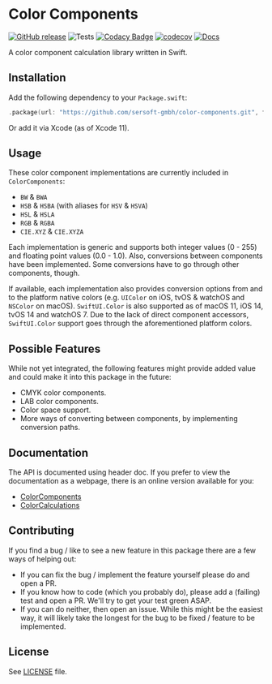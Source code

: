# Color Components

[![GitHub release](https://img.shields.io/github/release/sersoft-gmbh/color-components.svg?style=flat)](https://github.com/sersoft-gmbh/color-components/releases/latest)
![Tests](https://github.com/sersoft-gmbh/color-components/workflows/Tests/badge.svg)
[![Codacy Badge](https://app.codacy.com/project/badge/Grade/cbb50391eb724c6ca5f4b251ff360c57)](https://www.codacy.com/gh/sersoft-gmbh/color-components/dashboard?utm_source=github.com&amp;utm_medium=referral&amp;utm_content=sersoft-gmbh/color-components&amp;utm_campaign=Badge_Grade)
[![codecov](https://codecov.io/gh/sersoft-gmbh/color-components/branch/main/graph/badge.svg?token=bCJR4QKdqc)](https://codecov.io/gh/sersoft-gmbh/color-components)
[![Docs](https://img.shields.io/badge/-documentation-informational)](https://sersoft-gmbh.github.io/color-components)

A color component calculation library written in Swift.

## Installation

Add the following dependency to your `Package.swift`:
```swift
.package(url: "https://github.com/sersoft-gmbh/color-components.git", from: "1.0.0"),
```

Or add it via Xcode (as of Xcode 11).

## Usage

These color component implementations are currently included in `ColorComponents`:
-   `BW` & `BWA`
-   `HSB` & `HSBA` (with aliases for `HSV` & `HSVA`)
-   `HSL` & `HSLA`
-   `RGB` & `RGBA`
-   `CIE.XYZ` & `CIE.XYZA`

Each implementation is generic and supports both integer values (0 - 255) and floating point values (0.0 - 1.0). Also, conversions between components have been implemented. Some conversions have to go through other components, though.

If available, each implementation also provides conversion options from and to the platform native colors (e.g. `UIColor` on iOS, tvOS & watchOS and `NSColor` on macOS). `SwiftUI.Color` is also supported as of macOS 11, iOS 14, tvOS 14 and watchOS 7. Due to the lack of direct component accessors, `SwiftUI.Color` support goes through the aforementioned platform colors.

## Possible Features

While not yet integrated, the following features might provide added value and could make it into this package in the future:

-   CMYK color components.
-   LAB color components.
-   Color space support.
-   More ways of converting between components, by implementing conversion paths.

## Documentation

The API is documented using header doc. If you prefer to view the documentation as a webpage, there is an online version available for you:

-   [ColorComponents](https://sersoft-gmbh.github.io/color-components/main/documentation/colorcomponents)
-   [ColorCalculations](https://sersoft-gmbh.github.io/color-components/main/documentation/colorcalculations)

## Contributing

If you find a bug / like to see a new feature in this package there are a few ways of helping out:

-   If you can fix the bug / implement the feature yourself please do and open a PR.
-   If you know how to code (which you probably do), please add a (failing) test and open a PR. We'll try to get your test green ASAP.
-   If you can do neither, then open an issue. While this might be the easiest way, it will likely take the longest for the bug to be fixed / feature to be implemented.

## License

See [LICENSE](./LICENSE) file.
